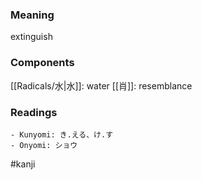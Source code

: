 ### Meaning

extinguish

### Components

[[Radicals/水|水]]: water [[肖]]: resemblance

### Readings

```
- Kunyomi: き.える、け.す
- Onyomi: ショウ
```

#kanji